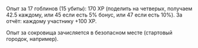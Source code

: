 Опыт за 17 гоблинов (15 убиты): 170 XP (поделить на четверых, получаем 42.5 каждому, или 45 если есть 5% бонус, или 47
если есть 10%).
За отчёт: каждому участнику +100 XP.

Опыт за сокровища зачисляется в безопасном месте (стартовый городок, например).
